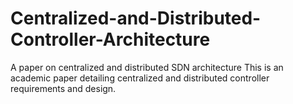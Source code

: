 # Centralized-and-Distributed-Controller-Architecture
A paper on centralized and distributed SDN architecture
This is an academic paper detailing centralized and distributed controller requirements and design.
